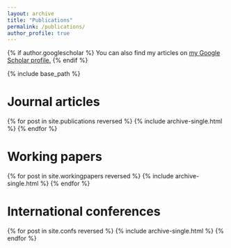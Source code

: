 ```yaml
---
layout: archive
title: "Publications"
permalink: /publications/
author_profile: true
---
```


{% if author.googlescholar %}
  You can also find my articles on <u><a href="{{author.googlescholar}}">my Google Scholar profile</a>.</u>
{% endif %}

{% include base_path %}

# Journal articles

{% for post in site.publications reversed %}
    {% include archive-single.html %}
{% endfor %}


# Working papers

{% for post in site.workingpapers reversed %}
    {% include archive-single.html %}
{% endfor %}


# International conferences

{% for post in site.confs reversed %}
    {% include archive-single.html %}
{% endfor %}

